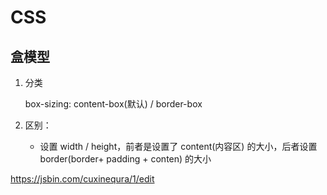 # CSS



## 盒模型

1. 分类

   box-sizing: content-box(默认) /  border-box

2. 区别：

   - 设置 width / height，前者是设置了 content(内容区) 的大小，后者设置 border(border+ padding + conten) 的大小

https://jsbin.com/cuxinequra/1/edit

